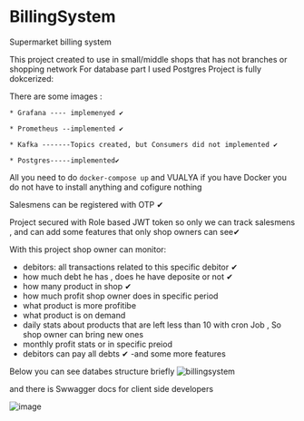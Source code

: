 # BillingSystem
Supermarket billing system

This project created to use in small/middle shops that has not branches or shopping network
For database part I used Postgres
Project is fully dokcerized:

  There are some images :
  
    * Grafana ---- implemenyed ✔
    
    * Prometheus --implemented ✔
    
    * Kafka -------Topics created, but Consumers did not implemented ✔
    
    * Postgres-----implemented✔
    

All you need to do ```docker-compose up``` and VUALYA if you have Docker you do not have to install anything and cofigure nothing
  


Salesmens can be registered with OTP ✔

Project secured with  Role based JWT token so only we can track salesmens ,
and can add some features that only shop owners can see✔

With this project shop owner can monitor:
- debitors: all transactions related to this specific debitor ✔
- how much debt he has , does he have deposite or not ✔
- how many product in shop ✔
- how much profit shop owner does in specific period 
- what product is more profitibe
- what product is on demand 
- daily stats about products that are left less than 10 with cron Job , So shop owner can bring new ones 
- monthly profit stats or in specific preiod 
- debitors can pay all debts ✔
-and some more features 
 
 Below you can see databes structure briefly 
 ![billingsystem](https://user-images.githubusercontent.com/77454227/202519349-d88591a7-e5ac-4651-92da-f4fc29525237.png)
 
 and there is Swwagger docs for client side developers 
 
 ![image](https://user-images.githubusercontent.com/77454227/202520848-a1bcc6b7-06f3-449c-a47b-a5b6524349a2.png)


 
 
